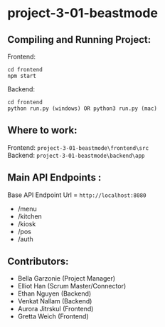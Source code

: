﻿# project-3-01-beastmode

## Compiling and Running Project:
Frontend:
```
cd frontend
npm start
```
Backend:
```
cd frontend
python run.py (windows) OR python3 run.py (mac)
```

## Where to work:
Frontend: ``project-3-01-beastmode\frontend\src``<br>
Backend: ``project-3-01-beastmode\backend\app``<br>

## Main API Endpoints :
Base API Endpoint Url = ``http://localhost:8080``
- /menu
- /kitchen
- /kiosk
- /pos
- /auth

## Contributors:
- Bella Garzonie (Project Manager)
- Elliot Han (Scrum Master/Connector)
- Ethan Nguyen (Backend)
- Venkat Nallam (Backend)
- Aurora Jitrskul (Frontend)
- Gretta Weich (Frontend)